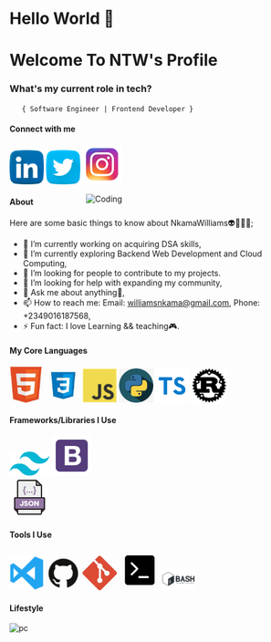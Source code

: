 <h1>Hello World 🏾</h1>

<h1>Welcome To  NTW's Profile</h1>



###   **What's my current role in tech?** </h2>
       { Software Engineer | Frontend Developer } 




#### Connect with me 
<a href="https://www.linkedin.com/in/toluwani-nkama-a48061232/"><img src="images/linkedin.png" width="60" /></a>
<a href=""><img src="images/twitter.png" width="60" /></a>
<a href=""><img src="images/ig.png" width="70" /></a>

<img align="right" alt="Coding" width="370" src="https://miro.medium.com/max/680/0*7Q3yvSIv_t0ioJ-Z.gif"/>

#### About
Here are some basic things to know about NkamaWilliams👽👳🏾‍♂️;

- 🔭 I’m currently working on acquiring DSA skills,
- 🌱 I’m currently exploring Backend Web Development and Cloud Computing,
- 👯 I’m looking for people to contribute to my projects.
- 🤔 I’m looking for help with expanding my community,
- 💬 Ask me about anything🌚,
- 📫 How to reach me: Email: williamsnkama@gmail.com, Phone: +2349016187568,
- ⚡ Fun fact: I love Learning && teaching🎮.

#### My Core Languages
<code><img src="images/html.jpg" width="60" title="HTML" /></code>
<code><img src="images/css.jpg" width="60" title="CSS" /></code>
<code><img src="images/javascript.png" width="60" title="JavaScript" /></code>
<code><img src="images/python.png" width="60" title="Python" /></code>
<code><img src="images/ts.png" width="60" title="TypeScript" /></code>
<code><img src="images/rust.webp" width="60" title="Rust" /></code>


#### Frameworks/Libraries I Use
<code><img src="images/tailwind.png" width="70" title="Tailwind" /></code>
<code><img src="images/B.png" width="70" title="Bootstrap" /></code>  
<code><img src="images/json.png" width="70" title="JSON" /></code>

#### Tools I Use
<code><img src="images/visualstudio.svg" width="60" title="Visual Studio Code" /></code>
<code><img src="images/github.jpg" width="60" title="GitHub" /></code>
<code><img src="images/git.jpg" width="60" title="Git" /></code>
<code><img src="images/command.png" width="70" title="Commandprompt" /></code>
<code><img src="images/bash.png" width="60" title="Bash" /></code>
             
             
       
#### Lifestyle
![pc](https://user-images.githubusercontent.com/105937740/186015907-bd8b7db8-f875-454b-bf1a-36177129aa42.gif)
